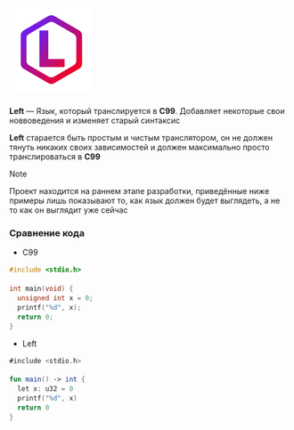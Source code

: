 # <img src="https://github.com/Xertis/LeftLang/blob/main/leftlang_logo.png?raw=true" width="30%" alt="Neutron Logo">

**Left** — Язык, который транслируется в **C99**. Добавляет некоторые свои новвоведения и изменяет старый синтаксис

**Left** старается быть простым и чистым транслятором, он не должен тянуть никаких своих зависимостей и должен максимально просто транслироваться в **C99**

> [!note]
> Проект находится на раннем этапе разработки, приведённые ниже примеры лишь показывают то, как язык должен будет выглядеть, а не то
> как он выглядит уже сейчас

### Сравнение кода

- C99
```C
#include <stdio.h>

int main(void) {
  unsigned int x = 0;
  printf("%d", x);
  return 0;
}
```

- Left
```kotlin
#include <stdio.h>

fun main() -> int {
  let x: u32 = 0
  printf("%d", x)
  return 0
}
```
